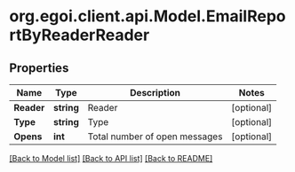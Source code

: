 
# org.egoi.client.api.Model.EmailReportByReaderReader

## Properties

Name | Type | Description | Notes
------------ | ------------- | ------------- | -------------
**Reader** | **string** | Reader | [optional] 
**Type** | **string** | Type | [optional] 
**Opens** | **int** | Total number of open messages | [optional] 

[[Back to Model list]](../README.md#documentation-for-models)
[[Back to API list]](../README.md#documentation-for-api-endpoints)
[[Back to README]](../README.md)

